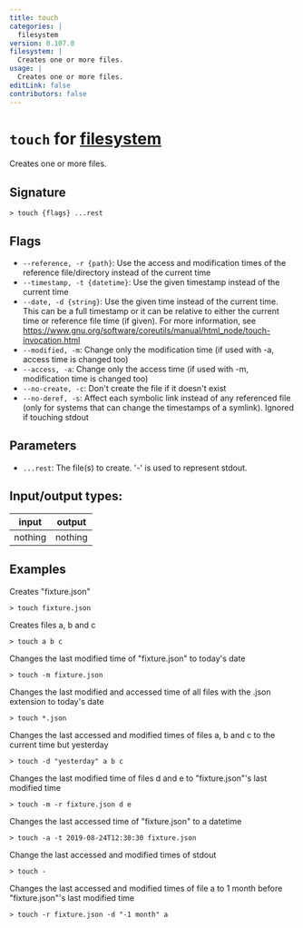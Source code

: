 ```yaml
---
title: touch
categories: |
  filesystem
version: 0.107.0
filesystem: |
  Creates one or more files.
usage: |
  Creates one or more files.
editLink: false
contributors: false
---
```

<!-- This file is automatically generated. Please edit the command in https://github.com/nushell/nushell instead. -->

# `touch` for [filesystem](/commands/categories/filesystem.md)

<div class='command-title'>Creates one or more files.</div>

## Signature

```> touch {flags} ...rest```

## Flags

 -  `--reference, -r {path}`: Use the access and modification times of the reference file/directory instead of the current time
 -  `--timestamp, -t {datetime}`: Use the given timestamp instead of the current time
 -  `--date, -d {string}`: Use the given time instead of the current time. This can be a full timestamp or it can be relative to either the current time or reference file time (if given). For more information, see https://www.gnu.org/software/coreutils/manual/html_node/touch-invocation.html
 -  `--modified, -m`: Change only the modification time (if used with -a, access time is changed too)
 -  `--access, -a`: Change only the access time (if used with -m, modification time is changed too)
 -  `--no-create, -c`: Don't create the file if it doesn't exist
 -  `--no-deref, -s`: Affect each symbolic link instead of any referenced file (only for systems that can change the timestamps of a symlink). Ignored if touching stdout

## Parameters

 -  `...rest`: The file(s) to create. '-' is used to represent stdout.


## Input/output types:

| input   | output  |
| ------- | ------- |
| nothing | nothing |
## Examples

Creates "fixture.json"
```nu
> touch fixture.json

```

Creates files a, b and c
```nu
> touch a b c

```

Changes the last modified time of "fixture.json" to today's date
```nu
> touch -m fixture.json

```

Changes the last modified and accessed time of all files with the .json extension to today's date
```nu
> touch *.json

```

Changes the last accessed and modified times of files a, b and c to the current time but yesterday
```nu
> touch -d "yesterday" a b c

```

Changes the last modified time of files d and e to "fixture.json"'s last modified time
```nu
> touch -m -r fixture.json d e

```

Changes the last accessed time of "fixture.json" to a datetime
```nu
> touch -a -t 2019-08-24T12:30:30 fixture.json

```

Change the last accessed and modified times of stdout
```nu
> touch -

```

Changes the last accessed and modified times of file a to 1 month before "fixture.json"'s last modified time
```nu
> touch -r fixture.json -d "-1 month" a

```
